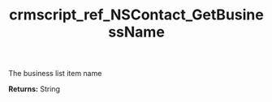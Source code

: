 ﻿---
title: crmscript_ref_NSContact_GetBusinessName
description: String NSContact.GetBusinessName()
intellisense: NSContact.GetBusinessName
keywords: NSContact, GetBusinessName
so.topic: reference
---

The business list item name

**Returns:** String


